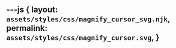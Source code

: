 ---js
{
  layout:    `assets/styles/css/magnify_cursor_svg.njk`,
  permalink: `assets/styles/css/magnify_cursor.svg`,
}
---
